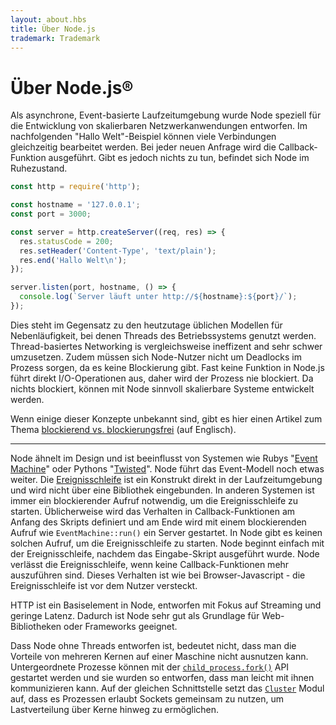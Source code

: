 ```yaml
---
layout: about.hbs
title: Über Node.js
trademark: Trademark
---
```

# Über Node.js&reg;

Als asynchrone, Event-basierte Laufzeitumgebung wurde Node speziell für die
Entwicklung von skalierbaren Netzwerkanwendungen entworfen. Im nachfolgenden
"Hallo Welt"-Beispiel können viele Verbindungen gleichzeitig bearbeitet werden.
Bei jeder neuen Anfrage wird die Callback-Funktion ausgeführt. Gibt es jedoch
nichts zu tun, befindet sich Node im Ruhezustand.

```javascript
const http = require('http');

const hostname = '127.0.0.1';
const port = 3000;

const server = http.createServer((req, res) => {
  res.statusCode = 200;
  res.setHeader('Content-Type', 'text/plain');
  res.end('Hallo Welt\n');
});

server.listen(port, hostname, () => {
  console.log(`Server läuft unter http://${hostname}:${port}/`);
});
```

Dies steht im Gegensatz zu den heutzutage üblichen Modellen für Nebenläufigkeit,
bei denen Threads des Betriebssystems genutzt werden. Thread-basiertes
Networking is vergleichsweise ineffizent and sehr schwer umzusetzen.
Zudem müssen sich Node-Nutzer nicht um Deadlocks im Prozess sorgen, da es
keine Blockierung gibt. Fast keine Funktion in Node.js führt direkt I/O-Operationen aus, daher wird der Prozess nie blockiert. Da nichts blockiert,
können mit Node sinnvoll skalierbare Systeme entwickelt werden.

Wenn einige dieser Konzepte unbekannt sind, gibt es hier einen Artikel zum Thema
[blockierend vs. blockierungsfrei][] (auf Englisch).

---

Node ähnelt im Design und ist beeinflusst von Systemen wie Rubys
"[Event Machine][]" oder Pythons "[Twisted][]". Node führt das Event-Modell noch
etwas weiter. Die [Ereignisschleife][] ist ein Konstrukt direkt in der
Laufzeitumgebung und wird nicht über eine Bibliothek eingebunden.
In anderen Systemen ist immer ein blockierender
Aufruf notwendig, um die Ereignisschleife zu starten. Üblicherweise wird das
Verhalten in Callback-Funktionen am Anfang des Skripts definiert und am Ende wird
mit einem blockierenden Aufruf wie `EventMachine::run()` ein Server gestartet.
In Node gibt es keinen solchen Aufruf, um die Ereignisschleife zu starten.
Node beginnt einfach mit der Ereignisschleife, nachdem das Eingabe-Skript
ausgeführt wurde. Node verlässt die Ereignisschleife, wenn keine
Callback-Funktionen mehr auszuführen sind. Dieses Verhalten ist wie bei
Browser-Javascript - die Ereignisschleife ist vor dem Nutzer versteckt.

HTTP ist ein Basiselement in Node, entworfen mit Fokus auf Streaming und
geringe Latenz. Dadurch ist Node sehr gut als Grundlage für Web-Bibliotheken
oder Frameworks geeignet.

Dass Node ohne Threads entworfen ist, bedeutet nicht, dass man die Vorteile von
mehreren Kernen auf einer Maschine nicht ausnutzen kann. Untergeordnete Prozesse
können mit der [`child_process.fork()`][] API gestartet werden und sie wurden so
entworfen, dass man leicht mit ihnen kommunizieren kann. Auf der gleichen
Schnittstelle setzt das [`Cluster`][] Modul auf, dass es Prozessen erlaubt
Sockets gemeinsam zu nutzen, um Lastverteilung über Kerne hinweg zu
ermöglichen.

[blockierend vs. blockierungsfrei]: https://nodejs.org/en/docs/guides/blocking-vs-non-blocking/
[`child_process.fork()`]: https://nodejs.org/api/child_process.html#child_process_child_process_fork_modulepath_args_options
[`Cluster`]: https://nodejs.org/api/cluster.html
[Ereignisschleife]: https://nodejs.org/en/docs/guides/event-loop-timers-and-nexttick/
[Event Machine]: http://rubyeventmachine.com/
[Twisted]: http://twistedmatrix.com/
